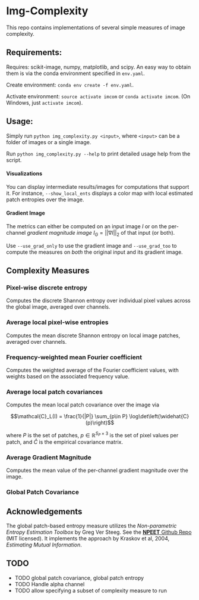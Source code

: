 # Img-Complexity

This repo contains implementations of several simple measures of image complexity. 

## Requirements: 

Requires: scikit-image, numpy, matplotlib, and scipy.
An easy way to obtain them is via the conda environment specified in `env.yaml`.

Create environment: `conda env create -f env.yaml`.

Activate environment: `source activate imcom` or `conda activate imcom`.
(On Windows, just `activate imcom`).

## Usage:

Simply run `python img_complexity.py <input>`, where `<input>` can be a folder of images or a single image.

Run `python img_complexity.py --help` to print detailed usage help from the script.

#### Visualizations

You can display intermediate results/images for computations that support it.
For instance, `--show_local_ents` displays a color map with local estimated patch entropies over the image.

#### Gradient Image

The metrics can either be computed on an input image $`I`$ or on the per-channel *gradient magnitude image* 
$`I_G=||\nabla I||_2`$ of that input (or both).

Use `--use_grad_only` to use the gradient image and `--use_grad_too` to compute the measures on *both* the original input and its gradient image.

## Complexity Measures

### Pixel-wise discrete entropy

Computes the discrete Shannon entropy over individual pixel values across the global image, averaged over channels.

### Average local pixel-wise entropies

Computes the mean discrete Shannon entropy on local image patches, averaged over channels.

### Frequency-weighted mean Fourier coefficient

Computes the weighted average of the Fourier coefficient values, with weights based on the associated frequency value.

### Average local patch covariances

Computes the mean local patch covariance over the image via 
```math
\mathcal{C}_L(I) = \frac{1}{|P|} \sum_{p\in P} \log\det\left(\widehat{C}(p)\right)
```
where $P$ is the set of patches, $p\in\mathbb{R}^{S_P \times 3}$ is the set of pixel values per patch, and $\widehat{C}$ is the empirical covariance matrix.

### Average Gradient Magnitude

Computes the mean value of the per-channel gradient magnitude over the image.

### Global Patch Covariance


## Acknowledgements

The global patch-based entropy measure utilizes the *Non-parametric Entropy Estimation Toolbox* by Greg Ver Steeg. 
See the [**NPEET** Github Repo](https://github.com/gregversteeg/NPEET) (MIT licensed).
It implements the approach by Kraskov et al, 2004, *Estimating Mutual Information*.


## TODO

- TODO global patch covariance, global patch entropy
- TODO Handle alpha channel
- TODO allow specifying a subset of complexity measure to run



